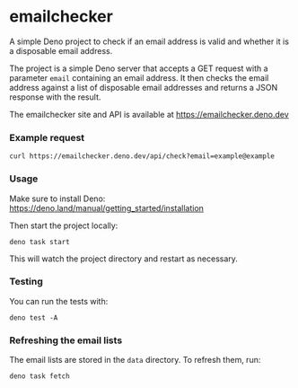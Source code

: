 # emailchecker

A simple Deno project to check if an email address is valid and whether it is a disposable email address.

The project is a simple Deno server that accepts a GET request with a parameter `email` containing an email address. It then checks the email address against a list of disposable email addresses and returns a JSON response with the result.

The emailchecker site and API is available at https://emailchecker.deno.dev

### Example request

```
curl https://emailchecker.deno.dev/api/check?email=example@example
```


### Usage

Make sure to install Deno: https://deno.land/manual/getting_started/installation

Then start the project locally:

```
deno task start
```

This will watch the project directory and restart as necessary.

### Testing

You can run the tests with:

```
deno test -A
```


### Refreshing the email lists

The email lists are stored in the `data` directory. To refresh them, run:

```
deno task fetch
```